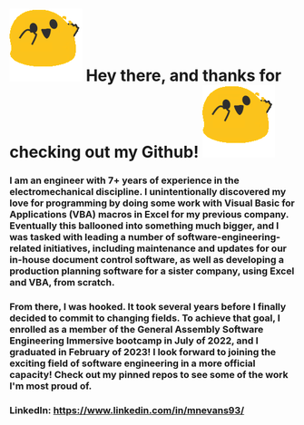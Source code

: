 # <img src="/party_blob.gif" /> Hey there, and thanks for checking out my Github! <img src="/party_blob.gif" />

### I am an engineer with 7+ years of experience in the electromechanical discipline. I unintentionally discovered my love for programming by doing some work with Visual Basic for Applications (VBA) macros in Excel for my previous company. Eventually this ballooned into something much bigger, and I was tasked with leading a number of software-engineering-related initiatives, including maintenance and updates for our in-house document control software, as well as developing a production planning software for a sister company, using Excel and VBA, from scratch.

### From there, I was hooked. It took several years before I finally decided to commit to changing fields. To achieve that goal, I enrolled as a member of the General Assembly Software Engineering Immersive bootcamp in July of 2022, and I graduated in February of 2023! I look forward to joining the exciting field of software engineering in a more official capacity! Check out my pinned repos to see some of the work I'm most proud of.

### LinkedIn: https://www.linkedin.com/in/mnevans93/

<!--
**mnevans93/mnevans93** is a ✨ _special_ ✨ repository because its `README.md` (this file) appears on your GitHub profile.

Here are some ideas to get you started:

- 🔭 I’m currently working on ...
- 🌱 I’m currently learning ...
- 👯 I’m looking to collaborate on ...
- 🤔 I’m looking for help with ...
- 💬 Ask me about ...
- 📫 How to reach me: ...
- 😄 Pronouns: ...
- ⚡ Fun fact: ...
-->
